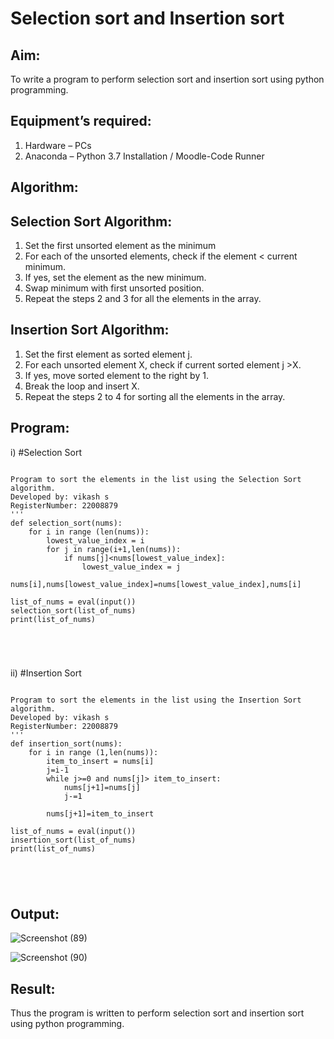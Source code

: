 # Selection sort and Insertion sort
## Aim:
To write a program to perform selection sort and insertion sort using python programming.
## Equipment’s required:
1.	Hardware – PCs
2.	Anaconda – Python 3.7 Installation / Moodle-Code Runner
## Algorithm:
## Selection Sort Algorithm:
1.	Set the first unsorted element as the minimum
2.	For each of the unsorted elements, check if the element < current minimum.
3.	If yes, set the element as the new minimum.
4.	Swap minimum with first unsorted position.
5.	Repeat the steps 2 and 3 for all the elements in the array.
## Insertion Sort Algorithm:
1.	Set the first element as sorted element j.
2.	For each unsorted element X, check if current sorted element j >X.
3.	If yes, move sorted element to the right by 1.
4.	Break the loop and insert X.
5.	Repeat the steps 2 to 4 for sorting all the elements in the array.
## Program:
i)	#Selection Sort
```

Program to sort the elements in the list using the Selection Sort algorithm.
Developed by: vikash s
RegisterNumber: 22008879
'''
def selection_sort(nums):
    for i in range (len(nums)):
        lowest_value_index = i
        for j in range(i+1,len(nums)):
            if nums[j]<nums[lowest_value_index]:
                lowest_value_index = j
        nums[i],nums[lowest_value_index]=nums[lowest_value_index],nums[i]

list_of_nums = eval(input())
selection_sort(list_of_nums)
print(list_of_nums)

   



```
ii)	#Insertion Sort
```

Program to sort the elements in the list using the Insertion Sort algorithm.
Developed by: vikash s
RegisterNumber: 22008879
'''
def insertion_sort(nums):
    for i in range (1,len(nums)):
        item_to_insert = nums[i]
        j=i-1
        while j>=0 and nums[j]> item_to_insert:
            nums[j+1]=nums[j]
            j-=1
            
        nums[j+1]=item_to_insert

list_of_nums = eval(input())
insertion_sort(list_of_nums)
print(list_of_nums)





```

## Output:

![Screenshot (89)](https://user-images.githubusercontent.com/119433834/215099168-a51356db-ee89-458d-851e-27e75e31946b.png)


![Screenshot (90)](https://user-images.githubusercontent.com/119433834/215099179-405c767f-774d-40b6-836e-1e7c84531b8a.png)


## Result:
Thus the program is written to perform selection sort and insertion sort using python programming.
